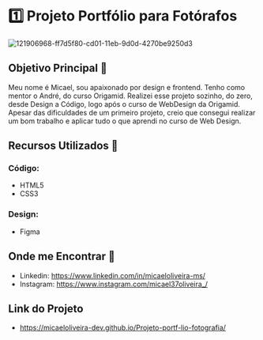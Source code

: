# 1️⃣ Projeto Portfólio para Fotórafos 
![121906968-ff7d5f80-cd01-11eb-9d0d-4270be9250d3](https://user-images.githubusercontent.com/72334759/124166594-6c6e5480-da79-11eb-9825-52ae337da6db.png)

## Objetivo Principal 🎯
Meu nome é Micael, sou apaixonado por design e frontend. Tenho como mentor o André, do curso Origamid. Realizei esse projeto sozinho, do zero, desde Design a Código, logo após o curso de WebDesign da Origamid. Apesar das dificuldades de um primeiro projeto,  creio que consegui realizar um bom trabalho e aplicar tudo o que aprendi no curso de Web Design.

## Recursos Utilizados 🚀
### Código:
- HTML5
- CSS3
### Design:
- Figma

## Onde me Encontrar 📌
- Linkedin: https://www.linkedin.com/in/micaeloliveira-ms/
- Instagram: https://www.instagram.com/micael37oliveira_/

## Link do Projeto
- https://micaeloliveira-dev.github.io/Projeto-portf-lio-fotografia/




